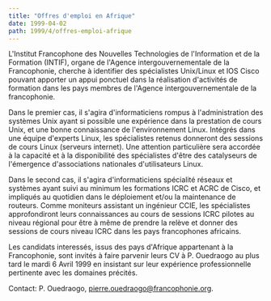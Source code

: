 ```yaml
---
title: "Offres d'emploi en Afrique"
date: 1999-04-02
path: 1999/4/offres-emploi-afrique
---
```


<P>L'Institut Francophone des Nouvelles Technologies de l'Information et de la
Formation (INTIF), organe de l'Agence intergouvernementale de la
Francophonie, cherche à identifier des spécialistes Unix/Linux et IOS Cisco
pouvant apporter un appui ponctuel dans la réalisation d'activités de
formation dans les pays membres de l'Agence intergouvernementale de la
francophonie.</P>

<P>Dans le premier cas, il s'agira d'informaticiens rompus à
l'administration des systèmes Unix ayant si possible une expérience dans la
prestation de cours Unix, et une bonne connaissance de l'environnement
Linux. Intégrés dans une équipe d'experts Linux, les spécialistes retenus
donneront des sessions de cours Linux (serveurs internet). Une attention
particulière sera accordée à la capacité et à la disponibilité des
spécialistes d'être des catalyseurs de l'émergence d'associations
nationales d'utilisateurs Linux.</P>

<P>Dans le second cas, il s'agira
d'informaticiens spécialité réseaux et systèmes ayant suivi au minimum les
formations ICRC et ACRC de Cisco, et impliqués au quotidien dans le
déploiement et/ou la maintenance de routeurs. Comme moniteurs assistant un
ingénieur CCIE, les spécialistes approfondiront leurs connaissances au
cours de sessions ICRC pilotes au niveau régional pour être à même de
prendre la relève et donner des sessions de cours niveau ICRC dans les pays
francophones africains.</P>

<P>Les candidats interessés, issus des pays d'Afrique
appartenant à la Francophonie, sont invités à faire parvenir leurs CV à P.
Ouedraogo au plus tard le mardi 6 Avril 1999 en insistant sur leur
expérience professionnelle pertinente avec les domaines précités.</P>

<P>Contact: P. Ouedraogo,
<A HREF="mailto:pierre.ouedraogo@francophonie.org">pierre.ouedraogo@francophonie.org</A>.
</P>


